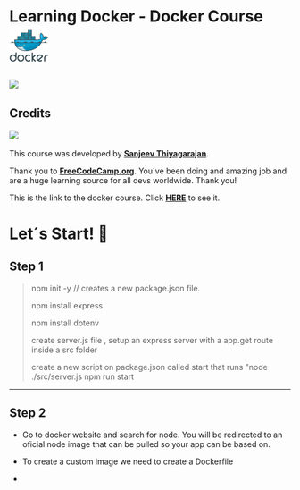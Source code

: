 # **Learning Docker - Docker Course** <a href="https://www.docker.com/" target="_blank" rel="noreferrer"> <img src="https://raw.githubusercontent.com/devicons/devicon/master/icons/docker/docker-original-wordmark.svg" alt="docker" width="70" height="70"/> </a>
![](https://img.shields.io/github/license/leandro-gehlen/BL-clean-architecture-node-api)  

## Credits 

![](https://img.shields.io/badge/freecodecamp-27273D?style=for-the-badge&logo=freecodecamp&logoColor=white)

This course was developed by [**Sanjeev Thiyagarajan**](https://www.youtube.com/channel/UC2sYgV-NV6S5_-pqLGChoNQ).

Thank you to [**FreeCodeCamp.org**](https://www.freecodecamp.org/). You´ve been doing and amazing job and are a huge learning source for all devs worldwide. Thank you!

This is the link to the docker course. Click [**HERE**](https://www.youtube.com/watch?v=9zUHg7xjIqQ&t=5919s) to see it.

# Let´s Start! 🚀

## Step 1

 > npm init -y  // creates a new package.json file.
 >
 > npm install express
 > 
 > npm install dotenv
 >
 > create server.js file , setup an express server with a app.get route inside a src folder 
 > 
 > create a new script on package.json called start that runs "node ./src/server.js
 > npm run start 
 >

 <hr>


 ## Step 2

  - Go to docker website and search for node. You will be redirected to an oficial node image that can be pulled so your app can be based on.

  - To create a custom image we need to create a Dockerfile

  -

